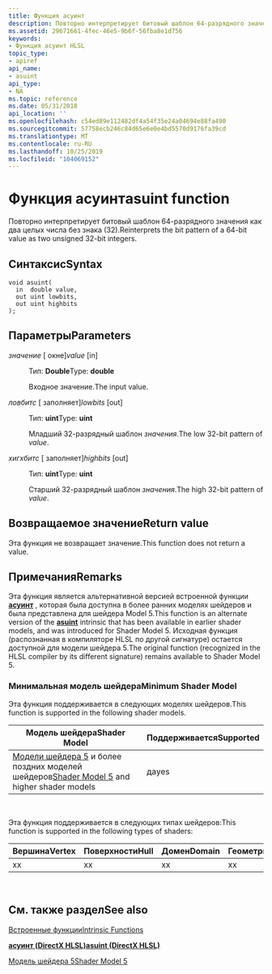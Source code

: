 ```yaml
---
title: Функция асуинт
description: Повторно интерпретирует битовый шаблон 64-разрядного значения как два целых числа без знака (32).
ms.assetid: 29671661-4fec-46e5-9b6f-56fba8e1d756
keywords:
- Функция асуинт HLSL
topic_type:
- apiref
api_name:
- asuint
api_type:
- NA
ms.topic: reference
ms.date: 05/31/2018
api_location: ''
ms.openlocfilehash: c54ed89e112482df4a54f35e24a04694e88fa490
ms.sourcegitcommit: 57758ecb246c84d65e6e0e4bd5570d9176fa39cd
ms.translationtype: MT
ms.contentlocale: ru-RU
ms.lasthandoff: 10/25/2019
ms.locfileid: "104069152"
---
```

# <a name="asuint-function"></a><span data-ttu-id="ee44b-104">Функция асуинт</span><span class="sxs-lookup"><span data-stu-id="ee44b-104">asuint function</span></span>

<span data-ttu-id="ee44b-105">Повторно интерпретирует битовый шаблон 64-разрядного значения как два целых числа без знака (32).</span><span class="sxs-lookup"><span data-stu-id="ee44b-105">Reinterprets the bit pattern of a 64-bit value as two unsigned 32-bit integers.</span></span>

## <a name="syntax"></a><span data-ttu-id="ee44b-106">Синтаксис</span><span class="sxs-lookup"><span data-stu-id="ee44b-106">Syntax</span></span>

``` syntax
void asuint(
  in  double value,
  out uint lowbits,
  out uint highbits
);
```

## <a name="parameters"></a><span data-ttu-id="ee44b-107">Параметры</span><span class="sxs-lookup"><span data-stu-id="ee44b-107">Parameters</span></span>

<dl> <dt>

<span data-ttu-id="ee44b-108">*значение* \[ окне\]</span><span class="sxs-lookup"><span data-stu-id="ee44b-108">*value* \[in\]</span></span>
</dt> <dd>

<span data-ttu-id="ee44b-109">Тип: **Double**</span><span class="sxs-lookup"><span data-stu-id="ee44b-109">Type: **double**</span></span>

<span data-ttu-id="ee44b-110">Входное значение.</span><span class="sxs-lookup"><span data-stu-id="ee44b-110">The input value.</span></span>

</dd> <dt>

<span data-ttu-id="ee44b-111">*ловбитс* \[ заполняет\]</span><span class="sxs-lookup"><span data-stu-id="ee44b-111">*lowbits* \[out\]</span></span>
</dt> <dd>

<span data-ttu-id="ee44b-112">Тип: **uint**</span><span class="sxs-lookup"><span data-stu-id="ee44b-112">Type: **uint**</span></span>

<span data-ttu-id="ee44b-113">Младший 32-разрядный шаблон *значения*.</span><span class="sxs-lookup"><span data-stu-id="ee44b-113">The low 32-bit pattern of *value*.</span></span>

</dd> <dt>

<span data-ttu-id="ee44b-114">*хигхбитс* \[ заполняет\]</span><span class="sxs-lookup"><span data-stu-id="ee44b-114">*highbits* \[out\]</span></span>
</dt> <dd>

<span data-ttu-id="ee44b-115">Тип: **uint**</span><span class="sxs-lookup"><span data-stu-id="ee44b-115">Type: **uint**</span></span>

<span data-ttu-id="ee44b-116">Старший 32-разрядный шаблон *значения*.</span><span class="sxs-lookup"><span data-stu-id="ee44b-116">The high 32-bit pattern of *value*.</span></span>

</dd> </dl>

## <a name="return-value"></a><span data-ttu-id="ee44b-117">Возвращаемое значение</span><span class="sxs-lookup"><span data-stu-id="ee44b-117">Return value</span></span>

<span data-ttu-id="ee44b-118">Эта функция не возвращает значение.</span><span class="sxs-lookup"><span data-stu-id="ee44b-118">This function does not return a value.</span></span>

## <a name="remarks"></a><span data-ttu-id="ee44b-119">Примечания</span><span class="sxs-lookup"><span data-stu-id="ee44b-119">Remarks</span></span>

<span data-ttu-id="ee44b-120">Эта функция является альтернативной версией встроенной функции [**асуинт**](dx-graphics-hlsl-asuint.md) , которая была доступна в более ранних моделях шейдеров и была представлена для шейдера Model 5.</span><span class="sxs-lookup"><span data-stu-id="ee44b-120">This function is an alternate version of the [**asuint**](dx-graphics-hlsl-asuint.md) intrinsic that has been available in earlier shader models, and was introduced for Shader Model 5.</span></span> <span data-ttu-id="ee44b-121">Исходная функция (распознанная в компиляторе HLSL по другой сигнатуре) остается доступной для модели шейдера 5.</span><span class="sxs-lookup"><span data-stu-id="ee44b-121">The original function (recognized in the HLSL compiler by its different signature) remains available to Shader Model 5.</span></span>

### <a name="minimum-shader-model"></a><span data-ttu-id="ee44b-122">Минимальная модель шейдера</span><span class="sxs-lookup"><span data-stu-id="ee44b-122">Minimum Shader Model</span></span>

<span data-ttu-id="ee44b-123">Эта функция поддерживается в следующих моделях шейдеров.</span><span class="sxs-lookup"><span data-stu-id="ee44b-123">This function is supported in the following shader models.</span></span>



| <span data-ttu-id="ee44b-124">Модель шейдера</span><span class="sxs-lookup"><span data-stu-id="ee44b-124">Shader Model</span></span>                                                                | <span data-ttu-id="ee44b-125">Поддерживается</span><span class="sxs-lookup"><span data-stu-id="ee44b-125">Supported</span></span> |
|-----------------------------------------------------------------------------|-----------|
| <span data-ttu-id="ee44b-126">[Модели шейдера 5](d3d11-graphics-reference-sm5.md) и более поздних моделей шейдеров</span><span class="sxs-lookup"><span data-stu-id="ee44b-126">[Shader Model 5](d3d11-graphics-reference-sm5.md) and higher shader models</span></span> | <span data-ttu-id="ee44b-127">да</span><span class="sxs-lookup"><span data-stu-id="ee44b-127">yes</span></span>       |



 

<span data-ttu-id="ee44b-128">Эта функция поддерживается в следующих типах шейдеров:</span><span class="sxs-lookup"><span data-stu-id="ee44b-128">This function is supported in the following types of shaders:</span></span>



| <span data-ttu-id="ee44b-129">Вершина</span><span class="sxs-lookup"><span data-stu-id="ee44b-129">Vertex</span></span> | <span data-ttu-id="ee44b-130">Поверхности</span><span class="sxs-lookup"><span data-stu-id="ee44b-130">Hull</span></span> | <span data-ttu-id="ee44b-131">Домен</span><span class="sxs-lookup"><span data-stu-id="ee44b-131">Domain</span></span> | <span data-ttu-id="ee44b-132">Геометрия</span><span class="sxs-lookup"><span data-stu-id="ee44b-132">Geometry</span></span> | <span data-ttu-id="ee44b-133">Пиксель</span><span class="sxs-lookup"><span data-stu-id="ee44b-133">Pixel</span></span> | <span data-ttu-id="ee44b-134">Вычисления</span><span class="sxs-lookup"><span data-stu-id="ee44b-134">Compute</span></span> |
|--------|------|--------|----------|-------|---------|
| <span data-ttu-id="ee44b-135">x</span><span class="sxs-lookup"><span data-stu-id="ee44b-135">x</span></span>      | <span data-ttu-id="ee44b-136">x</span><span class="sxs-lookup"><span data-stu-id="ee44b-136">x</span></span>    | <span data-ttu-id="ee44b-137">x</span><span class="sxs-lookup"><span data-stu-id="ee44b-137">x</span></span>      | <span data-ttu-id="ee44b-138">x</span><span class="sxs-lookup"><span data-stu-id="ee44b-138">x</span></span>        | <span data-ttu-id="ee44b-139">x</span><span class="sxs-lookup"><span data-stu-id="ee44b-139">x</span></span>     | <span data-ttu-id="ee44b-140">x</span><span class="sxs-lookup"><span data-stu-id="ee44b-140">x</span></span>       |



 

## <a name="see-also"></a><span data-ttu-id="ee44b-141">См. также раздел</span><span class="sxs-lookup"><span data-stu-id="ee44b-141">See also</span></span>

<dl> <dt>

[<span data-ttu-id="ee44b-142">Встроенные функции</span><span class="sxs-lookup"><span data-stu-id="ee44b-142">Intrinsic Functions</span></span>](dx-graphics-hlsl-intrinsic-functions.md)
</dt> <dt>

[<span data-ttu-id="ee44b-143">**асуинт (DirectX HLSL)**</span><span class="sxs-lookup"><span data-stu-id="ee44b-143">**asuint (DirectX HLSL)**</span></span>](dx-graphics-hlsl-asuint.md)
</dt> <dt>

[<span data-ttu-id="ee44b-144">Модель шейдера 5</span><span class="sxs-lookup"><span data-stu-id="ee44b-144">Shader Model 5</span></span>](d3d11-graphics-reference-sm5.md)
</dt> </dl>

 

 




